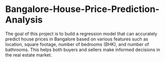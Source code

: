 # Bangalore-House-Price-Prediction-Analysis
The goal of this project is to build a regression model that can accurately predict house prices in Bangalore based on various features such as location, square footage, number of bedrooms (BHK), and number of bathrooms. This helps both buyers and sellers make informed decisions in the real estate market.
